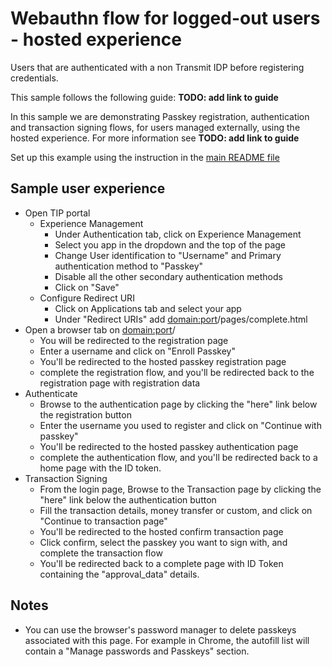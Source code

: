 # Webauthn flow for logged-out users - hosted experience

Users that are authenticated with a non Transmit IDP before registering credentials.

This sample follows the following guide: **TODO: add link to guide**

In this sample we are demonstrating Passkey registration, authentication and transaction signing
flows, for users managed externally, using the hosted experience. For more information see **TODO:
add link to guide**

Set up this example using the instruction in the [main README file](../README.md)

## Sample user experience

- Open TIP portal
  - Experience Management
    - Under Authentication tab, click on Experience Management
    - Select you app in the dropdown and the top of the page
    - Change User identification to "Username" and Primary authentication method to "Passkey"
    - Disable all the other secondary authentication methods
    - Click on "Save"
  - Configure Redirect URI
    - Click on Applications tab and select your app
    - Under "Redirect URIs" add <domain:port>/pages/complete.html
- Open a browser tab on <domain:port>/
  - You will be redirected to the registration page
  - Enter a username and click on "Enroll Passkey"
  - You'll be redirected to the hosted passkey registration page
  - complete the registration flow, and you'll be redirected back to the registration page with
    registration data
- Authenticate
  - Browse to the authentication page by clicking the "here" link below the registration button
  - Enter the username you used to register and click on "Continue with passkey"
  - You'll be redirected to the hosted passkey authentication page
  - complete the authentication flow, and you'll be redirected back to a home page with the ID
    token.
- Transaction Signing
  - From the login page, Browse to the Transaction page by clicking the "here" link below the
    authentication button
  - Fill the transaction details, money transfer or custom, and click on "Continue to transaction
    page"
  - You'll be redirected to the hosted confirm transaction page
  - Click confirm, select the passkey you want to sign with, and complete the transaction flow
  - You'll be redirected back to a complete page with ID Token containing the "approval_data"
    details.

## Notes

- You can use the browser's password manager to delete passkeys associated with this page. For
  example in Chrome, the autofill list will contain a "Manage passwords and Passkeys" section.

